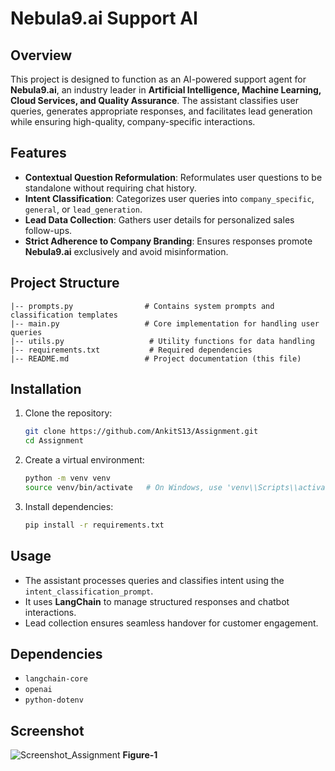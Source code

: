 # Nebula9.ai Support AI

## Overview
This project is designed to function as an AI-powered support agent for **Nebula9.ai**, an industry leader in **Artificial Intelligence, Machine Learning, Cloud Services, and Quality Assurance**. The assistant classifies user queries, generates appropriate responses, and facilitates lead generation while ensuring high-quality, company-specific interactions.

## Features
- **Contextual Question Reformulation**: Reformulates user questions to be standalone without requiring chat history.
- **Intent Classification**: Categorizes user queries into `company_specific`, `general`, or `lead_generation`.
- **Lead Data Collection**: Gathers user details for personalized sales follow-ups.
- **Strict Adherence to Company Branding**: Ensures responses promote **Nebula9.ai** exclusively and avoid misinformation.

## Project Structure
```
|-- prompts.py                # Contains system prompts and classification templates
|-- main.py                   # Core implementation for handling user queries
|-- utils.py                   # Utility functions for data handling
|-- requirements.txt           # Required dependencies
|-- README.md                 # Project documentation (this file)
```

## Installation
1. Clone the repository:
   ```bash
   git clone https://github.com/AnkitS13/Assignment.git
   cd Assignment
   ```
2. Create a virtual environment:
   ```bash
   python -m venv venv
   source venv/bin/activate   # On Windows, use 'venv\\Scripts\\activate'
   ```
3. Install dependencies:
   ```bash
   pip install -r requirements.txt
   ```

## Usage
- The assistant processes queries and classifies intent using the `intent_classification_prompt`.
- It uses **LangChain** to manage structured responses and chatbot interactions.
- Lead collection ensures seamless handover for customer engagement.

## Dependencies
- `langchain-core`
- `openai`
- `python-dotenv`


## Screenshot
![Screenshot_Assignment](https://github.com/user-attachments/assets/436b943e-e4bd-40c7-8d87-4cf60e376ff2)
**Figure-1**

